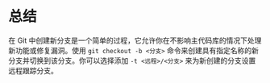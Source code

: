 # 总结

在 Git 中创建新分支是一个简单的过程，它允许你在不影响主代码库的情况下处理新功能或修复漏洞。使用 `git checkout -b <分支>` 命令来创建具有指定名称的新分支并切换到该分支。你可以选择添加 `-t <远程>/<分支>` 来为新创建的分支设置远程跟踪分支。
